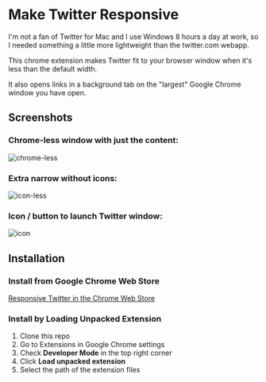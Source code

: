 # Make Twitter Responsive

I'm not a fan of Twitter for Mac and I use Windows 8 hours a day at
work, so I needed something a little more lightweight than the
twitter.com webapp.

This chrome extension makes Twitter fit to your browser window when it's
less than the default width.

It also opens links in a background tab on the "largest" Google Chrome window
you have open.

## Screenshots

### Chrome-less window with just the content:

![chrome-less](http://f.cl.ly/items/2y3q1s2j1j1k2S430W30/responsive-twitter3.png)

### Extra narrow without icons:

![icon-less](http://f.cl.ly/items/0c2v0Q3p0v3o0C3S0X3m/responsive-twitter4.png)

### Icon / button to launch Twitter window:

![icon](http://f.cl.ly/items/140D1K0z2b2p2y0C1x20/responsive-twitter-icon.png)

## Installation

### Install from Google Chrome Web Store

[Responsive Twitter in the Chrome Web Store](https://chrome.google.com/webstore/detail/mlfldkpapihighaigbbaaicpjoddlhhf)

### Install by Loading Unpacked Extension

  1. Clone this repo
  2. Go to Extensions in Google Chrome settings
  3. Check **Developer Mode** in the top right corner
  4. Click **Load unpacked extension**
  5. Select the path of the extension files
